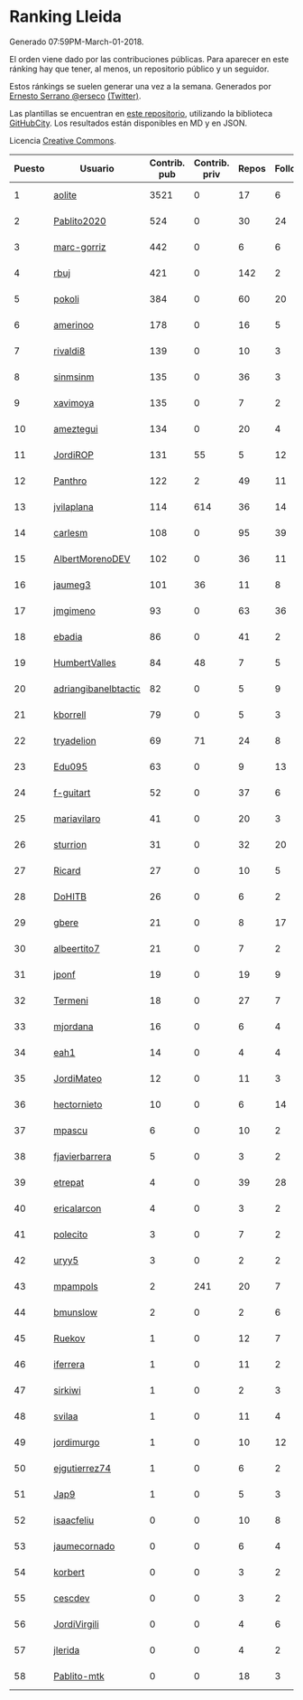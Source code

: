 # Ranking Lleida

Generado 07:59PM-March-01-2018.

El orden viene dado por las contribuciones públicas. Para aparecer en este ránking hay que tener, al menos, un repositorio público y un seguidor.

Estos ránkings se suelen generar una vez a la semana. Generados por [Ernesto Serrano @erseco](https://github.com/erseco/) [(Twitter)](https://twitter.com/erseco).

Las plantillas se encuentran en [este repositorio](https://github.com/iblancasa/GH-Spanish-Ranking), utilizando la biblioteca [GitHubCity](https://github.com/iblancasa/GitHubCity). Los resultados están disponibles en MD y en JSON.

Licencia [Creative Commons](https://creativecommons.org/licenses/by/4.0/).

| Puesto   |  Usuario  | Contrib. pub | Contrib. priv |Repos| Followers | Desde |  Avatar  |
|----------|-----------|--------------|---------------|-----|-----------|-------|----------|
|1|[aolite](https://github.com/aolite)|3521|0|17|6|2013-06-03|![aolite](https://avatars0.githubusercontent.com/u/4601466)|
|2|[Pablito2020](https://github.com/Pablito2020)|524|0|30|24|2016-04-24|![Pablito2020](https://avatars0.githubusercontent.com/u/18640261)|
|3|[marc-gorriz](https://github.com/marc-gorriz)|442|0|6|6|2016-06-02|![marc-gorriz](https://avatars1.githubusercontent.com/u/19705023)|
|4|[rbuj](https://github.com/rbuj)|421|0|142|2|2014-12-12|![rbuj](https://avatars2.githubusercontent.com/u/10171411)|
|5|[pokoli](https://github.com/pokoli)|384|0|60|20|2011-10-30|![pokoli](https://avatars0.githubusercontent.com/u/1160726)|
|6|[amerinoo](https://github.com/amerinoo)|178|0|16|5|2015-02-16|![amerinoo](https://avatars0.githubusercontent.com/u/11027833)|
|7|[rivaldi8](https://github.com/rivaldi8)|139|0|10|3|2011-11-11|![rivaldi8](https://avatars1.githubusercontent.com/u/1187977)|
|8|[sinmsinm](https://github.com/sinmsinm)|135|0|36|3|2012-05-16|![sinmsinm](https://avatars1.githubusercontent.com/u/1745437)|
|9|[xavimoya](https://github.com/xavimoya)|135|0|7|2|2014-11-25|![xavimoya](https://avatars3.githubusercontent.com/u/9944686)|
|10|[ameztegui](https://github.com/ameztegui)|134|0|20|4|2014-07-02|![ameztegui](https://avatars2.githubusercontent.com/u/8050937)|
|11|[JordiROP](https://github.com/JordiROP)|131|55|5|12|2016-02-08|![JordiROP](https://avatars1.githubusercontent.com/u/17128072)|
|12|[Panthro](https://github.com/Panthro)|122|2|49|11|2012-03-22|![Panthro](https://avatars3.githubusercontent.com/u/1565421)|
|13|[jvilaplana](https://github.com/jvilaplana)|114|614|36|14|2011-04-15|![jvilaplana](https://avatars3.githubusercontent.com/u/732164)|
|14|[carlesm](https://github.com/carlesm)|108|0|95|39|2008-05-01|![carlesm](https://avatars3.githubusercontent.com/u/9011)|
|15|[AlbertMorenoDEV](https://github.com/AlbertMorenoDEV)|102|0|36|11|2010-03-04|![AlbertMorenoDEV](https://avatars2.githubusercontent.com/u/216042)|
|16|[jaumeg3](https://github.com/jaumeg3)|101|36|11|8|2016-07-14|![jaumeg3](https://avatars1.githubusercontent.com/u/20457801)|
|17|[jmgimeno](https://github.com/jmgimeno)|93|0|63|36|2011-04-08|![jmgimeno](https://avatars2.githubusercontent.com/u/718396)|
|18|[ebadia](https://github.com/ebadia)|86|0|41|2|2009-12-08|![ebadia](https://avatars3.githubusercontent.com/u/164689)|
|19|[HumbertValles](https://github.com/HumbertValles)|84|48|7|5|2017-02-13|![HumbertValles](https://avatars2.githubusercontent.com/u/25740901)|
|20|[adriangibanelbtactic](https://github.com/adriangibanelbtactic)|82|0|5|9|2012-01-15|![adriangibanelbtactic](https://avatars1.githubusercontent.com/u/1331363)|
|21|[kborrell](https://github.com/kborrell)|79|0|5|3|2015-02-17|![kborrell](https://avatars2.githubusercontent.com/u/11043037)|
|22|[tryadelion](https://github.com/tryadelion)|69|71|24|8|2013-03-05|![tryadelion](https://avatars2.githubusercontent.com/u/3778474)|
|23|[Edu095](https://github.com/Edu095)|63|0|9|13|2015-04-07|![Edu095](https://avatars3.githubusercontent.com/u/11843087)|
|24|[f-guitart](https://github.com/f-guitart)|52|0|37|6|2014-03-09|![f-guitart](https://avatars3.githubusercontent.com/u/6899142)|
|25|[mariavilaro](https://github.com/mariavilaro)|41|0|20|3|2015-01-13|![mariavilaro](https://avatars1.githubusercontent.com/u/10522884)|
|26|[sturrion](https://github.com/sturrion)|31|0|32|20|2013-08-23|![sturrion](https://avatars3.githubusercontent.com/u/5296219)|
|27|[Ricard](https://github.com/Ricard)|27|0|10|5|2009-12-13|![Ricard](https://avatars3.githubusercontent.com/u/167117)|
|28|[DoHITB](https://github.com/DoHITB)|26|0|6|2|2016-01-19|![DoHITB](https://avatars1.githubusercontent.com/u/16784764)|
|29|[gbere](https://github.com/gbere)|21|0|8|17|2012-01-13|![gbere](https://avatars0.githubusercontent.com/u/1327334)|
|30|[albeertito7](https://github.com/albeertito7)|21|0|7|2|2017-02-13|![albeertito7](https://avatars1.githubusercontent.com/u/25740911)|
|31|[jponf](https://github.com/jponf)|19|0|19|9|2013-03-13|![jponf](https://avatars2.githubusercontent.com/u/3852560)|
|32|[Termeni](https://github.com/Termeni)|18|0|27|7|2014-03-10|![Termeni](https://avatars1.githubusercontent.com/u/6905912)|
|33|[mjordana](https://github.com/mjordana)|16|0|6|4|2014-11-19|![mjordana](https://avatars1.githubusercontent.com/u/9840099)|
|34|[eah1](https://github.com/eah1)|14|0|4|4|2015-02-17|![eah1](https://avatars3.githubusercontent.com/u/11043022)|
|35|[JordiMateo](https://github.com/JordiMateo)|12|0|11|3|2016-03-10|![JordiMateo](https://avatars3.githubusercontent.com/u/17766957)|
|36|[hectornieto](https://github.com/hectornieto)|10|0|6|14|2014-04-15|![hectornieto](https://avatars0.githubusercontent.com/u/7302862)|
|37|[mpascu](https://github.com/mpascu)|6|0|10|2|2015-02-12|![mpascu](https://avatars3.githubusercontent.com/u/10977699)|
|38|[fjavierbarrera](https://github.com/fjavierbarrera)|5|0|3|2|2014-12-16|![fjavierbarrera](https://avatars1.githubusercontent.com/u/10211156)|
|39|[etrepat](https://github.com/etrepat)|4|0|39|28|2009-11-04|![etrepat](https://avatars0.githubusercontent.com/u/148851)|
|40|[ericalarcon](https://github.com/ericalarcon)|4|0|3|2|2013-08-28|![ericalarcon](https://avatars2.githubusercontent.com/u/5327861)|
|41|[polecito](https://github.com/polecito)|3|0|7|2|2013-07-30|![polecito](https://avatars1.githubusercontent.com/u/5122186)|
|42|[uryy5](https://github.com/uryy5)|3|0|2|2|2014-10-07|![uryy5](https://avatars1.githubusercontent.com/u/9052385)|
|43|[mpampols](https://github.com/mpampols)|2|241|20|7|2010-11-12|![mpampols](https://avatars1.githubusercontent.com/u/479534)|
|44|[bmunslow](https://github.com/bmunslow)|2|0|2|6|2010-06-03|![bmunslow](https://avatars1.githubusercontent.com/u/295192)|
|45|[Ruekov](https://github.com/Ruekov)|1|0|12|7|2010-12-27|![Ruekov](https://avatars0.githubusercontent.com/u/537713)|
|46|[iferrera](https://github.com/iferrera)|1|0|11|2|2011-09-23|![iferrera](https://avatars0.githubusercontent.com/u/1073857)|
|47|[sirkiwi](https://github.com/sirkiwi)|1|0|2|3|2011-07-01|![sirkiwi](https://avatars2.githubusercontent.com/u/888555)|
|48|[svilaa](https://github.com/svilaa)|1|0|11|4|2013-09-23|![svilaa](https://avatars0.githubusercontent.com/u/5521724)|
|49|[jordimurgo](https://github.com/jordimurgo)|1|0|10|12|2013-10-23|![jordimurgo](https://avatars2.githubusercontent.com/u/5759992)|
|50|[ejgutierrez74](https://github.com/ejgutierrez74)|1|0|6|2|2015-03-14|![ejgutierrez74](https://avatars2.githubusercontent.com/u/11474846)|
|51|[Jap9](https://github.com/Jap9)|1|0|5|3|2016-02-09|![Jap9](https://avatars1.githubusercontent.com/u/17140922)|
|52|[isaacfeliu](https://github.com/isaacfeliu)|0|0|10|8|2008-04-10|![isaacfeliu](https://avatars0.githubusercontent.com/u/6287)|
|53|[jaumecornado](https://github.com/jaumecornado)|0|0|6|4|2011-02-14|![jaumecornado](https://avatars0.githubusercontent.com/u/617176)|
|54|[korbert](https://github.com/korbert)|0|0|3|2|2013-03-08|![korbert](https://avatars2.githubusercontent.com/u/3808843)|
|55|[cescdev](https://github.com/cescdev)|0|0|3|2|2013-09-20|![cescdev](https://avatars0.githubusercontent.com/u/5502251)|
|56|[JordiVirgili](https://github.com/JordiVirgili)|0|0|4|6|2013-11-27|![JordiVirgili](https://avatars3.githubusercontent.com/u/6048532)|
|57|[jlerida](https://github.com/jlerida)|0|0|4|2|2015-05-12|![jlerida](https://avatars1.githubusercontent.com/u/12414567)|
|58|[Pablito-mtk](https://github.com/Pablito-mtk)|0|0|18|3|2016-09-29|![Pablito-mtk](https://avatars2.githubusercontent.com/u/22517501)|
